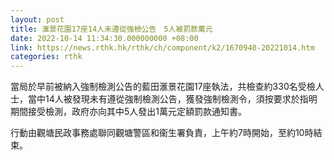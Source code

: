 ```yaml
---
layout: post
title: 滙景花園17座14人未遵從強檢公告　5人被罰款萬元
date: 2022-10-14 11:34:30.000000000 +08:00
link: https://news.rthk.hk/rthk/ch/component/k2/1670940-20221014.htm
categories: rthk
---
```


當局於早前被納入強制檢測公告的藍田滙景花園17座執法，共檢查約330名受檢人士，當中14人被發現未有遵從強制檢測公告，獲發強制檢測令，須按要求於指明期間接受檢測，政府亦向其中5人發出1萬元定額罰款通知書。

行動由​觀塘民政事務處聯同觀塘警區和衞生署負責，上午約7時開始，至約10時結束。
